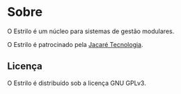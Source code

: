 Sobre
=====

O Estrilo é um núcleo para sistemas de gestão modulares.

O Estrilo é patrocinado pela [Jacaré Tecnologia](http://jacaretecnologia.com.br).

Licença
-------

O Estrilo é distribuído sob a licença GNU GPLv3.
